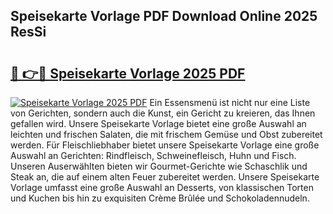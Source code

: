 ## Speisekarte Vorlage PDF Download Online 2025 ResSi

# <h2><a href="http://gc5s6aa.nevu.top/?p=Speisekarte+Vorlage">🔗 👉🔴 Speisekarte Vorlage 2025 PDF</a></h2>

[![Speisekarte Vorlage 2025 PDF](https://i.imgur.com/dBaPXMq.png)](http://gc5s6aa.nevu.top/?p=Speisekarte+Vorlage)
Ein Essensmenü ist nicht nur eine Liste von Gerichten, sondern auch die Kunst, ein Gericht zu kreieren, das Ihnen gefallen wird. Unsere Speisekarte Vorlage bietet eine große Auswahl an leichten und frischen Salaten, die mit frischem Gemüse und Obst zubereitet werden. Für Fleischliebhaber bietet unsere Speisekarte Vorlage eine große Auswahl an Gerichten: Rindfleisch, Schweinefleisch, Huhn und Fisch. Unseren Auserwählten bieten wir Gourmet-Gerichte wie Schaschlik und Steak an, die auf einem alten Feuer zubereitet werden. Unsere Speisekarte Vorlage umfasst eine große Auswahl an Desserts, von klassischen Torten und Kuchen bis hin zu exquisiten Crème Brûlée und Schokoladennudeln.
